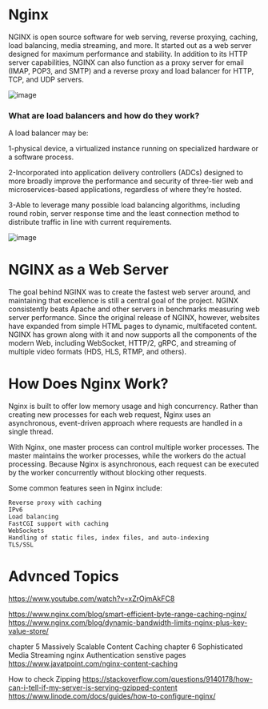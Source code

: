 # Nginx
NGINX is open source software for web serving, reverse proxying, caching, load balancing, media streaming, and more. It started out as a web server designed for maximum performance and stability. In addition to its HTTP server capabilities, NGINX can also function as a proxy server for email (IMAP, POP3, and SMTP) and a reverse proxy and load balancer for HTTP, TCP, and UDP servers.

![image](https://user-images.githubusercontent.com/46167070/118860256-77ab5d80-b8db-11eb-9104-9a0c9f1ce84d.png)


### What are load balancers and how do they work?

A load balancer may be:

1-physical device, a virtualized instance running on specialized hardware or a software process. <br>

2-Incorporated into application delivery controllers (ADCs) designed to more broadly improve the performance and security of three-tier web and microservices-based applications, regardless of where they’re hosted. <br>

3-Able to leverage many possible load balancing algorithms, including round robin, server response time and the least connection method to distribute traffic in line with current requirements.


![image](https://user-images.githubusercontent.com/46167070/118860874-2c457f00-b8dc-11eb-8fa7-064c8b7b4d2f.png)




# NGINX as a Web Server

The goal behind NGINX was to create the fastest web server around, and maintaining that excellence is still a central goal of the project. NGINX consistently beats Apache and other servers in benchmarks measuring web server performance. Since the original release of NGINX, however, websites have expanded from simple HTML pages to dynamic, multifaceted content. NGINX has grown along with it and now supports all the components of the modern Web, including WebSocket, HTTP/2, gRPC, and streaming of multiple video formats (HDS, HLS, RTMP, and others).




# How Does Nginx Work?

Nginx is built to offer low memory usage and high concurrency. Rather than creating new processes for each web request, Nginx uses an asynchronous, event-driven approach where requests are handled in a single thread.

With Nginx, one master process can control multiple worker processes. The master maintains the worker processes, while the workers do the actual processing. Because Nginx is asynchronous, each request can be executed by the worker concurrently without blocking other requests.

Some common features seen in Nginx include:

    Reverse proxy with caching
    IPv6
    Load balancing
    FastCGI support with caching
    WebSockets
    Handling of static files, index files, and auto-indexing
    TLS/SSL


# Advnced Topics
https://www.youtube.com/watch?v=xZrOjmAkFC8

https://www.nginx.com/blog/smart-efficient-byte-range-caching-nginx/
https://www.nginx.com/blog/dynamic-bandwidth-limits-nginx-plus-key-value-store/

chapter 5 
Massively Scalable Content Caching
chapter 6 
Sophisticated Media Streaming
nginx Authentication senstive pages
https://www.javatpoint.com/nginx-content-caching

How to check Zipping https://stackoverflow.com/questions/9140178/how-can-i-tell-if-my-server-is-serving-gzipped-content
https://www.linode.com/docs/guides/how-to-configure-nginx/
